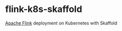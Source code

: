 # flink-k8s-skaffold

[Apache Flink](https://flink.apache.org/) deployment on Kubernetes with Skaffold

